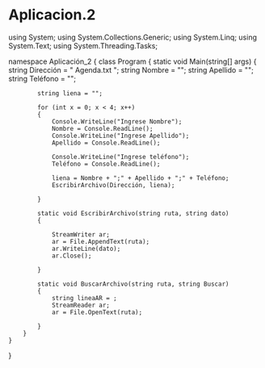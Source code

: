 # Aplicacion.2
using System;
using System.Collections.Generic;
using System.Linq;
using System.Text;
using System.Threading.Tasks;

namespace Aplicación_2
{
    class Program
    {
        static void Main(string[] args)
        {
            string Dirección = " Agenda.txt ";
            string Nombre = "";
            string Apellido = "";
            string Teléfono = "";

            string liena = "";

            for (int x = 0; x < 4; x++)
            {
                Console.WriteLine("Ingrese Nombre");
                Nombre = Console.ReadLine();
                Console.WriteLine("Ingrese Apellido");
                Apellido = Console.ReadLine();

                Console.WriteLine("Ingrese teléfono");
                Teléfono = Console.ReadLine();

                liena = Nombre + ";" + Apellido + ";" + Teléfono;
                EscribirArchivo(Dirección, liena);

            }

            static void EscribirArchivo(string ruta, string dato)
            {

                StreamWriter ar;
                ar = File.AppendText(ruta);
                ar.WriteLine(dato);
                ar.Close();

            }

            static void BuscarArchivo(string ruta, string Buscar)
            {
                string lineaAR = ;
                StreamReader ar;
                ar = File.OpenText(ruta);

            }
        }
    }
}
